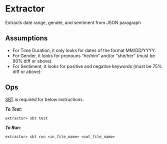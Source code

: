 # Extractor
Extracts date range, gender, and sentiment from JSON paragraph

## Assumptions
- For Time Duration, it only looks for dates of the format MM/DD/YYYY.
- For Gender, it looks for pronouns “he/him” and/or “she/her” (must be 90% diff or above).
- For Sentiment, it looks for positive and negative keywords (must be 75% diff or above):

## Ops

[SBT](https://www.scala-sbt.org/) is required for below instructions.

***To Test***: 

```
extractor> sbt test
```

***To Run***:

```
extractor> sbt run <in_file_name> <out_file_name>
```
